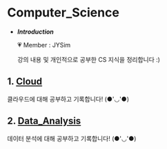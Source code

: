 # Computer_Science

- ***Introduction***

    💗 Member : JYSim<br>
    
    강의 내용 및 개인적으로 공부한 CS 지식을 정리합니다 :)

## 1. [Cloud](./Cloud/README.md)
클라우드에 대해 공부하고 기록합니다! (●'◡'●)


## 2. [Data_Analysis](./Data_Analysis/README.md)
데이터 분석에 대해 공부하고 기록합니다! (●'◡'●)
